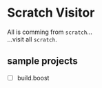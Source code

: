 # Scratch Visitor

All is comming from `scratch`...  
...visit all `scratch`.

## sample projects

- [ ] build.boost
